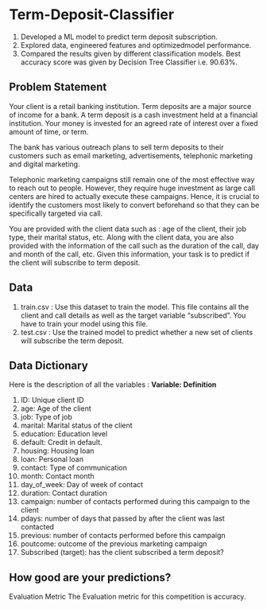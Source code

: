 # Term-Deposit-Classifier

1. Developed a ML model to predict term deposit subscription.
2. Explored data, engineered features and optimizedmodel performance.
3. Compared the results given by different classification models. Best accuracy score was
given by Decision Tree Classifier i.e. 90.63%.

## Problem Statement

Your client is a retail banking institution. Term deposits are a major source of income for a bank.
A term deposit is a cash investment held at a financial institution. Your money is invested for an agreed rate of interest over a fixed amount of time, or term.

The bank has various outreach plans to sell term deposits to their customers such as email marketing, advertisements, telephonic marketing and digital marketing.

Telephonic marketing campaigns still remain one of the most effective way to reach out to people. However, they require huge investment as large call centers are hired to actually execute these campaigns. Hence, it is crucial to identify the customers most likely to convert beforehand so that they can be specifically targeted via call.

You are provided with the client data such as : age of the client, their job type, their marital status, etc. Along with the client data, you are also provided with the information of the call such as the duration of the call, day and month of the call, etc. Given this information, your task is to predict if the client will subscribe to term deposit.

## Data

1. train.csv : Use this dataset to train the model. This file contains all the client and call details as well as the target variable “subscribed”. You have to train your model using this file.
2. test.csv : Use the trained model to predict whether a new set of clients will subscribe the term deposit.

## Data Dictionary
Here is the description of all the variables :
**Variable: Definition**
1. ID: Unique client ID
2. age: Age of the client
3. job: Type of job
4. marital: Marital status of the client
5. education: Education level
6. default: Credit in default.
7. housing: Housing loan
8. loan: Personal loan
9. contact: Type of communication
10. month: Contact month
11. day_of_week: Day of week of contact
12. duration: Contact duration
13. campaign: number of contacts performed during this campaign to the client
14. pdays: number of days that passed by after the client was last contacted
15. previous: number of contacts performed before this campaign
16. poutcome: outcome of the previous marketing campaign
17. Subscribed (target): has the client subscribed a term deposit?

## How good are your predictions?

Evaluation Metric
The Evaluation metric for this competition is accuracy.
